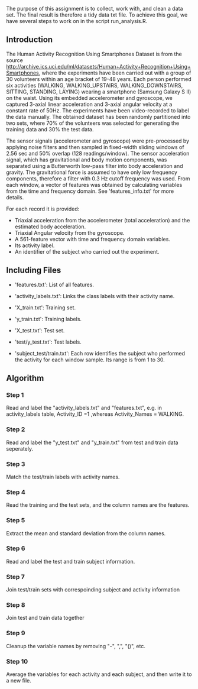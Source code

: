 The purpose of this assignment is to collect, work with, and clean a data set. The final result is therefore a tidy data txt file. To achieve this goal, we have several steps to work on in the script run_analysis.R.

## Introduction
The Human Activity Recognition Using Smartphones Dataset is from the source http://archive.ics.uci.edu/ml/datasets/Human+Activity+Recognition+Using+Smartphones, where the experiments have been carried out with a group of 30 volunteers within an age bracket of 19-48 years. Each person performed six activities (WALKING, WALKING_UPSTAIRS, WALKING_DOWNSTAIRS, SITTING, STANDING, LAYING) wearing a smartphone (Samsung Galaxy S II) on the waist. Using its embedded accelerometer and gyroscope, we captured 3-axial linear acceleration and 3-axial angular velocity at a constant rate of 50Hz. The experiments have been video-recorded to label the data manually. The obtained dataset has been randomly partitioned into two sets, where 70% of the volunteers was selected for generating the training data and 30% the test data. 

The sensor signals (accelerometer and gyroscope) were pre-processed by applying noise filters and then sampled in fixed-width sliding windows of 2.56 sec and 50% overlap (128 readings/window). The sensor acceleration signal, which has gravitational and body motion components, was separated using a Butterworth low-pass filter into body acceleration and gravity. The gravitational force is assumed to have only low frequency components, therefore a filter with 0.3 Hz cutoff frequency was used. From each window, a vector of features was obtained by calculating variables from the time and frequency domain. See 'features_info.txt' for more details. 

For each record it is provided:

- Triaxial acceleration from the accelerometer (total acceleration) and the estimated body acceleration.
- Triaxial Angular velocity from the gyroscope. 
- A 561-feature vector with time and frequency domain variables. 
- Its activity label. 
- An identifier of the subject who carried out the experiment.

## Including Files

- 'features.txt': List of all features.

- 'activity_labels.txt': Links the class labels with their activity name.

- 'X_train.txt': Training set.

- 'y_train.txt': Training labels.

- 'X_test.txt': Test set.

- 'test/y_test.txt': Test labels.

- 'subject_test/train.txt': Each row identifies the subject who performed the activity for each window sample. Its range is from 1 to 30. 

## Algorithm

### Step 1
Read and label the "activity_labels.txt" and "features.txt", e.g. in activity_labels table, Activity_ID =1 ,whereas Activity_Names = WALKING.

### Step 2
Read and label the "y_test.txt" and "y_train.txt" from test and train data seperately.

### Step 3
Match the test/train labels with activity names.

### Step 4
Read the training and the test sets, and the column names are the features.

### Step 5
Extract the mean and standard deviation from the column names.

### Step 6
Read and label the test and train subject information.

### Step 7
Join test/train sets with correspoinding subject and activity information

### Step 8
Join test and train data together

### Step 9
Cleanup the variable names by removing "-", ",", "()", etc.

### Step 10
Average the variables for each activity and each subject, and then write it to a new file.
